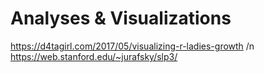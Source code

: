# Analyses & Visualizations
https://d4tagirl.com/2017/05/visualizing-r-ladies-growth /n
https://web.stanford.edu/~jurafsky/slp3/
